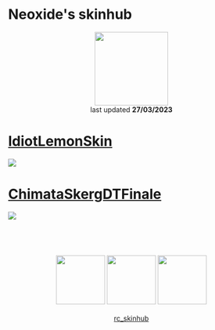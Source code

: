 # Neoxide's skinhub
<p align="center">
<a href="https://osu.ppy.sh/users/17907702">
  <img src="https://a.ppy.sh/17907702"  
       width="150"
       height="150"></a>
<br>
last updated <b>27/03/2023</b>
</p>

# [IdiotLemonSkin](https://github.com/ryancranie/skinhub/raw/tyfh/player/neoxide/IdiotLemonSkin.osk)
[![](https://images2.imgbox.com/96/97/zpnIBUvm_o.png)](https://github.com/ryancranie/skinhub/raw/tyfh/player/neoxide/IdiotLemonSkin.osk)

# [ChimataSkergDTFinale](https://github.com/ryancranie/skinhub/raw/tyfh/player/neoxide/ChimataSkergDTFinale.osk)
[![](https://images2.imgbox.com/7b/3c/8V7nhMPP_o.png)](https://github.com/ryancranie/skinhub/raw/tyfh/player/neoxide/ChimataSkergDTFinale.osk)

#
<p align="center">
  <br></br>
  <a href="https://www.twitch.tv/neoxide___">
  <img src="https://i.imgur.com/HM030lk.png" 
       width="100" 
       height="100"></a>
  <a href="https://www.youtube.com/channel/UCI2ESjzIPAWlfyjLoa6KBvQ">
  <img src="https://i.imgur.com/YWbDUUy.png"  
       width="100" 
       height="100"></a>
  <a href="https://twitter.com/LikesSoars">
  <img src="https://i.imgur.com/PUQ5uWf.png" 
       width="100" 
       height="100"></a>
  <br></br>
  <a href="https://github.com/ryancranie/skinhub">rc_skinhub</a>
 </p>



